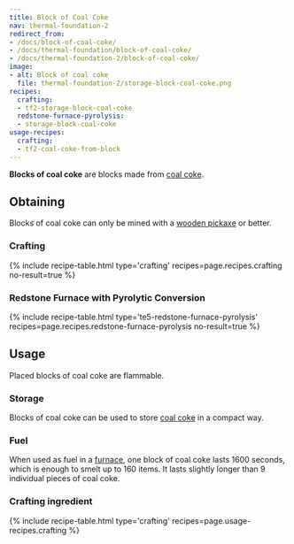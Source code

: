 ```yaml
---
title: Block of Coal Coke
nav: thermal-foundation-2
redirect_from:
- /docs/block-of-coal-coke/
- /docs/thermal-foundation/block-of-coal-coke/
- /docs/thermal-foundation-2/block-of-coal-coke/
image:
- alt: Block of coal coke
  file: thermal-foundation-2/storage-block-coal-coke.png
recipes:
  crafting:
  - tf2-storage-block-coal-coke
  redstone-furnace-pyrolysis:
  - storage-block-coal-coke
usage-recipes:
  crafting:
  - tf2-coal-coke-from-block
---
```


**Blocks of coal coke** are blocks made from [coal coke](/docs/1.12/thermal-foundation-2/coal-coke/).


Obtaining
---------

Blocks of coal coke can only be mined with a [wooden
pickaxe](https://minecraft.gamepedia.com/Pickaxe) or better.

### Crafting
{% include recipe-table.html type='crafting' recipes=page.recipes.crafting no-result=true %}

### Redstone Furnace with Pyrolytic Conversion
{% include recipe-table.html type='te5-redstone-furnace-pyrolysis' recipes=page.recipes.redstone-furnace-pyrolysis no-result=true %}


Usage
-----

Placed blocks of coal coke are flammable.

### Storage
Blocks of coal coke can be used to store [coal coke](/docs/1.12/thermal-foundation-2/coal-coke/) in a
compact way.

### Fuel
When used as fuel in a [furnace](https://minecraft.gamepedia.com/Furnace), one
block of coal coke lasts 1600 seconds, which is enough to smelt up to 160 items.
It lasts slightly longer than 9 individual pieces of coal coke.

### Crafting ingredient
{% include recipe-table.html type='crafting' recipes=page.usage-recipes.crafting %}
